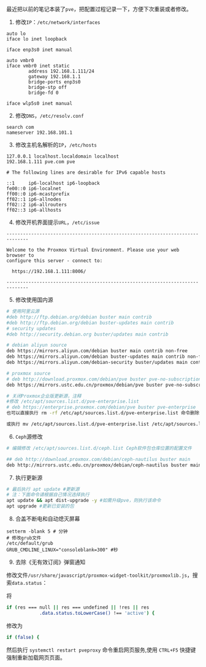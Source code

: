 最近把以前的笔记本装了`pve`，把配置过程记录一下，方便下次重装或者修改。

1. 修改`IP`：`/etc/network/interfaces`

```shell
auto lo
iface lo inet loopback

iface enp3s0 inet manual

auto vmbr0
iface vmbr0 inet static
        address 192.168.1.111/24
        gateway 192.168.1.1
        bridge-ports enp3s0
        bridge-stp off
        bridge-fd 0

iface wlp5s0 inet manual
```

2. 修改`DNS`，`/etc/resolv.conf`

```shell
search com
nameserver 192.168.101.1
```

3. 修改主机名解析的`IP`，`/etc/hosts`

```shell
127.0.0.1 localhost.localdomain localhost
192.168.1.111 pve.com pve

# The following lines are desirable for IPv6 capable hosts

::1     ip6-localhost ip6-loopback
fe00::0 ip6-localnet
ff00::0 ip6-mcastprefix
ff02::1 ip6-allnodes
ff02::2 ip6-allrouters
ff02::3 ip6-allhosts
```

4. 修改开机界面提示`URL`，`/etc/issue`

```shell
------------------------------------------------------------------------------

Welcome to the Proxmox Virtual Environment. Please use your web browser to 
configure this server - connect to:

  https://192.168.1.111:8006/

------------------------------------------------------------------------------

```

5. 修改使用国内源

```bash
# 使用阿里云源
#deb http://ftp.debian.org/debian buster main contrib
#deb http://ftp.debian.org/debian buster-updates main contrib
# security updates
#deb http://security.debian.org buster/updates main contrib

# debian aliyun source
deb https://mirrors.aliyun.com/debian buster main contrib non-free
deb https://mirrors.aliyun.com/debian buster-updates main contrib non-free
deb https://mirrors.aliyun.com/debian-security buster/updates main contrib non-free

# proxmox source
# deb http://download.proxmox.com/debian/pve buster pve-no-subscription
deb https://mirrors.ustc.edu.cn/proxmox/debian/pve buster pve-no-subscription

# 关闭Proxmox企业版更新源，注释
#修改 /etc/apt/sources.list.d/pve-enterprise.list
# deb https://enterprise.proxmox.com/debian/pve buster pve-enterprise
也可以直接执行 rm -rf /etc/apt/sources.list.d/pve-enterprise.list 命令删除企业源

或执行 mv /etc/apt/sources.list.d/pve-enterprise.list /etc/apt/sources.list.d/pve-enterprise.list.bak 命令将 pve-enterprise.list 文件更改为 pve-enterprise.list.bak 文件
```

6. `Ceph`源修改

```bash
# 编辑修改 /etc/apt/sources.list.d/ceph.list Ceph软件包仓库位置的配置文件

## deb http://download.proxmox.com/debian/ceph-nautilus buster main
deb http://mirrors.ustc.edu.cn/proxmox/debian/ceph-nautilus buster main
```

7. 执行更新源

```bash
# 最后执行 apt update #更新源
# 注：下面命令请根据自己情况选择执行
apt update && apt dist-upgrade -y #如需升级pve，则执行该命令
apt upgrade #更新已安装的包 
```

8. 合盖不断电和自动熄灭屏幕

```shell
setterm -blank 5 # 分钟
# 修改grub文件
/etc/default/grub
GRUB_CMDLINE_LINUX="consoleblank=300" #秒
```

9. 去除《无有效订阅》弹窗通知

修改文件`/usr/share/javascript/proxmox-widget-toolkit/proxmoxlib.js`，搜索`data.status`：

将

```bash
if (res === null || res === undefined || !res || res
			.data.status.toLowerCase() !== 'active') {
```

修改为

```bash
if (false) {
```

然后执行 `systemctl restart pveproxy` 命令重启网页服务,使用 `CTRL+F5` 快捷键强制重新加载网页页面。
